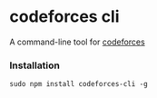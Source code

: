 # codeforces cli
A command-line tool for [codeforces](http://codeforces.com)

### Installation
`sudo npm install codeforces-cli -g`
